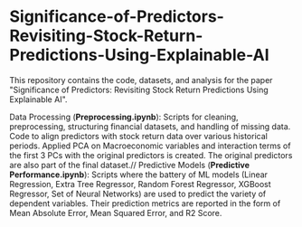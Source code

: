 # Significance-of-Predictors-Revisiting-Stock-Return-Predictions-Using-Explainable-AI
This repository contains the code, datasets, and analysis for the paper "Significance of Predictors: Revisiting Stock Return Predictions Using Explainable AI". 

Data Processing (**Preprocessing.ipynb**): Scripts for cleaning, preprocessing, structuring financial datasets, and handling of missing data. Code to align predictors with stock return data over various historical periods. Applied PCA on Macroeconomic variables and interaction terms of the first 3 PCs with the original predictors is created. The original predictors are also part of the final dataset.//
Predictive Models (**Predictive Performance.ipynb**): Scripts where the battery of ML models (Linear Regression, Extra Tree Regressor, Random Forest Regressor, XGBoost Regressor, Set of Neural Networks) are used to predict the variety of dependent variables. Their prediction metrics are reported in the form of Mean Absolute Error, Mean Squared Error, and R2 Score.
